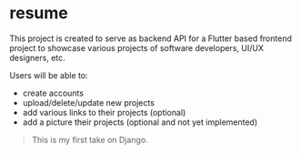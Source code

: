 # resume

This project is created to serve as backend API for a Flutter based frontend project to showcase various projects of software developers, UI/UX designers, etc.

Users will be able to:
* create accounts
* upload/delete/update new projects
* add various links to their projects (optional)
* add a picture their projects (optional and not yet implemented)

> This is my first take on Django.
